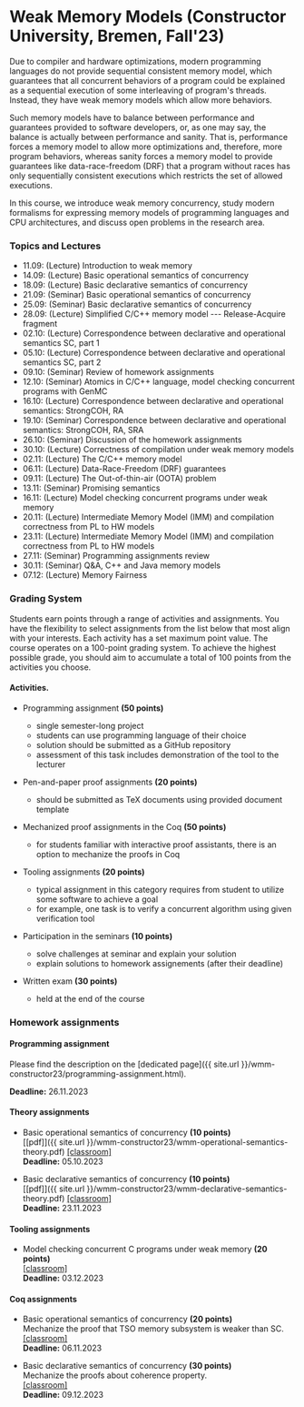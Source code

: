 # Weak Memory Models (Constructor University, Bremen, Fall'23)

Due to compiler and hardware optimizations, modern programming languages do not provide sequential consistent memory model, 
which guarantees that all concurrent behaviors of a program could be explained as a sequential execution of some interleaving of program's threads. 
Instead, they have weak memory models which allow more behaviors.

Such memory models have to balance between performance and guarantees provided to software developers, or, 
as one may say, the balance is actually between performance and sanity. 
That is, performance forces a memory model to allow more optimizations and, therefore, more program behaviors, 
whereas sanity forces a memory model to provide guarantees like data-race-freedom (DRF) 
that a program without races has only sequentially consistent executions which restricts the set of allowed executions.

In this course, we introduce weak memory concurrency, study modern formalisms for expressing memory models of programming languages and CPU architectures, 
and discuss open problems in the research area.

### Topics and Lectures

- 11.09: (Lecture) Introduction to weak memory 
- 14.09: (Lecture) Basic operational semantics of concurrency 
- 18.09: (Lecture) Basic declarative semantics of concurrency 
- 21.09: (Seminar) Basic operational semantics of concurrency 
- 25.09: (Seminar) Basic declarative semantics of concurrency 
- 28.09: (Lecture) Simplified C/C++ memory model --- Release-Acquire fragment 
- 02.10: (Lecture) Correspondence between declarative and operational semantics SC, part 1 
- 05.10: (Lecture) Correspondence between declarative and operational semantics SC, part 2 
- 09.10: (Seminar) Review of homework assignments 
- 12.10: (Seminar) Atomics in C/C++ language, model checking concurrent programs with GenMC 
- 16.10: (Lecture) Correspondence between declarative and operational semantics: StrongCOH, RA 
- 19.10: (Seminar) Correspondence between declarative and operational semantics: StrongCOH, RA, SRA 
- 26.10: (Seminar) Discussion of the homework assignments
- 30.10: (Lecture) Correctness of compilation under weak memory models 
- 02.11: (Lecture) The C/C++ memory model 
- 06.11: (Lecture) Data-Race-Freedom (DRF) guarantees
- 09.11: (Lecture) The Out-of-thin-air (OOTA) problem
- 13.11: (Seminar) Promising semantics
- 16.11: (Lecture) Model checking concurrent programs under weak memory
- 20.11: (Lecture) Intermediate Memory Model (IMM) and compilation correctness from PL to HW models
- 23.11: (Lecture) Intermediate Memory Model (IMM) and compilation correctness from PL to HW models
- 27.11: (Seminar) Programming assignments review
- 30.11: (Seminar) Q&A, C++ and Java memory models
- 07.12: (Lecture) Memory Fairness

### Grading System

Students earn points through a range of activities and assignments. 
You have the flexibility to select assignments from the list below that most align with your interests. 
Each activity has a set maximum point value. 
The course operates on a 100-point grading system. 
To achieve the highest possible grade, you should aim to accumulate a total of 100 points from the activities you choose.

#### Activities.

* Programming assignment **(50 points)**
  * single semester-long project
  * students can use programming language of their choice
  * solution should be submitted as a GitHub repository
  * assessment of this task includes demonstration of the tool to the lecturer

* Pen-and-paper proof assignments **(20 points)**
  * should be submitted as TeX documents using provided document template

* Mechanized proof assignments in the Coq **(50 points)**
  * for students familiar with interactive proof assistants, there is an option to mechanize the proofs in Coq

* Tooling assignments **(20 points)**
  * typical assignment in this category requires from student to utilize some software to achieve a goal
  * for example, one task is to verify a concurrent algorithm using given verification tool 

* Participation in the seminars **(10 points)**
  * solve challenges at seminar and explain your solution
  * explain solutions to homework assignements (after their deadline)

* Written exam **(30 points)**
  * held at the end of the course

### Homework assignments

#### Programming assignment

Please find the description on the [dedicated page]({{ site.url }}/wmm-constructor23/programming-assignment.html).

**Deadline:** 26.11.2023

#### Theory assignments

- Basic operational semantics of concurrency **(10 points)** \
  [\[pdf\]]({{ site.url }}/wmm-constructor23/wmm-operational-semantics-theory.pdf)
  [\[classroom\]](https://classroom.github.com/a/6VNr9oC1) \
  **Deadline:** 05.10.2023

- Basic declarative semantics of concurrency **(10 points)** \
  [\[pdf\]]({{ site.url }}/wmm-constructor23/wmm-declarative-semantics-theory.pdf)
  [\[classroom\]](https://classroom.github.com/a/u9fRd7S3) \
  **Deadline:** 23.11.2023

#### Tooling assignments

- Model checking concurrent C programs under weak memory **(20 points)** \
  [\[classroom\]](https://classroom.github.com/a/Zver39mj) \
  **Deadline:** 03.12.2023

#### Coq assignments

- Basic operational semantics of concurrency **(20 points)** \
  Mechanize the proof that TSO memory subsystem is weaker than SC. \
  [\[classroom\]](https://classroom.github.com/a/Bp4sCNFW) \
  **Deadline:** 06.11.2023

- Basic declarative semantics of concurrency **(30 points)** \
  Mechanize the proofs about coherence property. \
  [\[classroom\]](https://classroom.github.com/a/u1nB71VR) \
  **Deadline:** 09.12.2023


